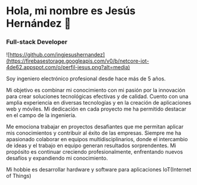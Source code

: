 # Hola, mi nombre es Jesús Hernández 👋

### Full-stack Developer

![https://github.com/ingjesushernandez](https://firebasestorage.googleapis.com/v0/b/netcore-iot-4de62.appspot.com/o/perfil-jesus.png?alt=media)


Soy ingeniero electrónico profesional desde hace más de 5 años.

Mi objetivo es combinar mi conocimiento con mi pasión por la innovación para crear soluciones tecnológicas efectivas y de calidad. Cuento con una amplia experiencia en diversas tecnologías y en la creación de aplicaciones web y móviles. Mi dedicación en cada proyecto me ha permitido destacar en el campo de la ingeniería.

Me emociona trabajar en proyectos desafiantes que me permitan aplicar mis conocimientos y contribuir al éxito de las empresas. Siempre me ha apasionado colaborar en equipos multidisciplinarios, donde el intercambio de ideas y el trabajo en equipo generan resultados sorprendentes. Mi propósito es continuar creciendo profesionalmente, enfrentando nuevos desafíos y expandiendo mi conocimiento.

Mi hobbie es desarrollar hardware y software para aplicaciones IoT(Internet of Things)
